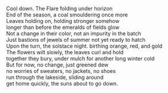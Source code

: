 Cool down. The Flare folding under horizon     
End of the season, a coal smouldering once more  
Leaves holding on, holding stronger somehow  
longer than before the emeralds of fields glow  
Not a change in their color, not an impurity in the batch   
Just bastions of jewels of summer not yet ready to hatch  
Upon the turn, the solstace night. birthing orange, red, and gold  
The flowers wilt slowly, the leaves curl and hold  
together they bury, under mulch for another long winter cold  
But for now, no change, just greened dew  
no worries of sweaters, no jackets, no shoes  
run through the lakeside, sliding around  
get home quickly, the suns about to go down. 
